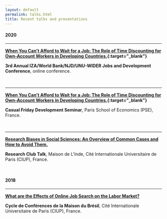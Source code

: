 ```yaml
---
layout: default
permalink: talks.html
title: Recent talks and presentations
---
```


#### 2020

<hr>

<b>[When You Can't Afford to Wait for a Job: The Role of Time Discounting for Own-Account Workers in Developing Countries.](https://hal-pse.archives-ouvertes.fr/halshs-03288728v1){:target="_blank"}</b>

**3rd Annual IZA/World Bank/NJD/UNU-WIDER Jobs and Development Conference**, online conference.

<br>
<hr>

<b>[When You Can't Afford to Wait for a Job: The Role of Time Discounting for Own-Account Workers in Developing Countries.](https://hal-pse.archives-ouvertes.fr/halshs-03288728v1){:target="_blank"}</b>

**Casual Friday Development Seminar**, Paris School of Economics (PSE), France.

<br>
<hr>

<b>[Research Biases in Social Sciences: An Overview of Common Cases and How to Avoid Them.](../docs/2020_03_06_presentation_research_biases.pdf)</b>

**Research Club Talk**, Maison de L'Inde, Cité Internationale Universitaire de Paris (CIUP), France.

<br>

#### 2018

<hr>

<b>[What are the Effects of Online Job Search on the Labor Market?](../docs/2018_07_18_presentation_online_job_search.pdf)</b>

**Cycle de Conférences de la Maison du Brésil**, Cité Internationale Universitaire de Paris (CIUP), France.
